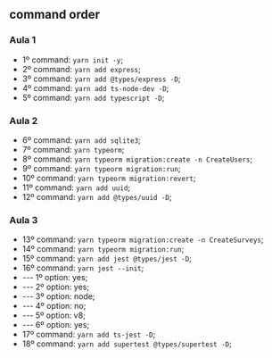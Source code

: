 ## command order

### Aula 1
- 1º command: `yarn init -y`;
- 2º command: `yarn add express`;
- 3º command: `yarn add @types/express -D`;
- 4º command: `yarn add ts-node-dev -D`;
- 5º command: `yarn add typescript -D`;

### Aula 2
- 6º command: `yarn add sqlite3`;
- 7º command: `yarn typeorm`;
- 8º command: `yarn typeorm migration:create -n CreateUsers`;
- 9º command: `yarn typeorm migration:run`;
- 10º command: `yarn typeorm migration:revert`;
- 11º command: `yarn add uuid`;
- 12º command: `yarn add @types/uuid -D`;

### Aula 3
- 13º command: `yarn typeorm migration:create -n CreateSurveys`;
- 14º command: `yarn typeorm migration:run`;
- 15º command: `yarn add jest @types/jest -D`;
- 16º command: `yarn jest --init`;
- --- 1º option: yes;
- --- 2º option: yes;
- --- 3º option: node;
- --- 4º option: no;
- --- 5º option: v8;
- --- 6º option: yes;
- 17º command: `yarn add ts-jest -D`;
- 18º command: `yarn add supertest @types/supertest -D`;

